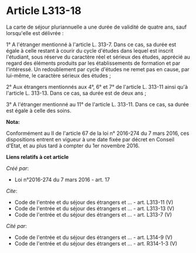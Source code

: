 # Article L313-18

La carte de séjour pluriannuelle a une durée de validité de quatre ans, sauf lorsqu'elle est délivrée : 

1° A l'étranger mentionné à l'article L. 313-7. Dans ce cas, sa durée est égale à celle restant à courir du cycle d'études
dans lequel est inscrit l'étudiant, sous réserve du caractère réel et sérieux des études, apprécié au regard des éléments
produits par les établissements de formation et par l'intéressé. Un redoublement par cycle d'études ne remet pas en cause,
par lui-même, le caractère sérieux des études ; 

2° Aux étrangers mentionnés aux 4°, 6° et 7° de l'article L. 313-11 ainsi qu'à l'article L. 313-13. Dans ce cas, sa durée est
de deux ans ; 

3° A l'étranger mentionné au 11° de l'article L. 313-11. Dans ce cas, sa durée est égale à celle des soins.

**Nota:**

Conformément au II de l'article 67 de la loi n° 2016-274 du 7 mars 2016, ces dispositions entrent en vigueur à une date fixée
par décret en Conseil d'Etat, et au plus tard à compter du 1er novembre 2016.

**Liens relatifs à cet article**

_Créé par_:

  - Loi n°2016-274 du 7 mars 2016 - art. 17

_Cite_:

  - Code de l'entrée et du séjour des étrangers et ... - art. L313-11 (V)
  - Code de l'entrée et du séjour des étrangers et ... - art. L313-13 (V)
  - Code de l'entrée et du séjour des étrangers et ... - art. L313-7 (V)

_Cité par_:

  - Code de l'entrée et du séjour des étrangers et ... - art. L314-9 (V)
  - Code de l'entrée et du séjour des étrangers et ... - art. R314-1-3 (V)
